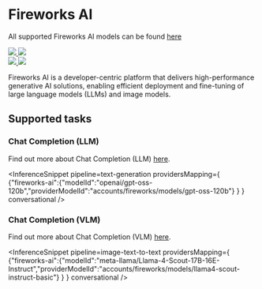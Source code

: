 <!---
WARNING

This markdown file has been generated from a script. Please do not edit it directly.

### Template

If you want to update the content related to fireworks-ai's description, please edit the template file under `https://github.com/huggingface/hub-docs/tree/main/scripts/inference-providers/templates/providers/fireworks-ai.handlebars`.

### Logos

If you want to update fireworks-ai's logo, upload a file by opening a PR on https://huggingface.co/datasets/huggingface/documentation-images/tree/main/inference-providers/logos. Ping @wauplin and @celinah on the PR to let them know you uploaded a new logo.
Logos must be in .png format and be named `fireworks-ai-light.png` and `fireworks-ai-dark.png`. Visit https://huggingface.co/settings/theme to switch between light and dark mode and check that the logos are displayed correctly.

### Generation script

For more details, check out the `generate.ts` script: https://github.com/huggingface/hub-docs/blob/main/scripts/inference-providers/scripts/generate.ts.
--->

# Fireworks AI

<Tip>

All supported Fireworks AI models can be found [here](https://huggingface.co/models?inference_provider=fireworks-ai&sort=trending)

</Tip>

<div class="flex justify-center">
    <a href="https://fireworks.ai/" target="_blank">
        <img class="block dark:hidden" src="https://huggingface.co/datasets/huggingface/documentation-images/resolve/main/inference-providers/logos/fireworks-ai-light.png"/>
        <img class="hidden dark:block" src="https://huggingface.co/datasets/huggingface/documentation-images/resolve/main/inference-providers/logos/fireworks-ai-dark.png"/>
    </a>
</div>

<div class="flex">
    <a href="https://huggingface.co/fireworks-ai" target="_blank">
        <img class="block dark:hidden" src="https://huggingface.co/datasets/huggingface/badges/resolve/main/follow-us-on-hf-lg.svg"/>
        <img class="hidden dark:block" src="https://huggingface.co/datasets/huggingface/badges/resolve/main/follow-us-on-hf-lg-dark.svg"/>
    </a>
</div>

Fireworks AI is a developer-centric platform that delivers high-performance generative AI solutions, enabling efficient deployment and fine-tuning of large language models (LLMs) and image models.
## Supported tasks


### Chat Completion (LLM)

Find out more about Chat Completion (LLM) [here](../tasks/chat-completion).

<InferenceSnippet
    pipeline=text-generation
    providersMapping={ {"fireworks-ai":{"modelId":"openai/gpt-oss-120b","providerModelId":"accounts/fireworks/models/gpt-oss-120b"} } }
conversational />


### Chat Completion (VLM)

Find out more about Chat Completion (VLM) [here](../tasks/chat-completion).

<InferenceSnippet
    pipeline=image-text-to-text
    providersMapping={ {"fireworks-ai":{"modelId":"meta-llama/Llama-4-Scout-17B-16E-Instruct","providerModelId":"accounts/fireworks/models/llama4-scout-instruct-basic"} } }
conversational />

